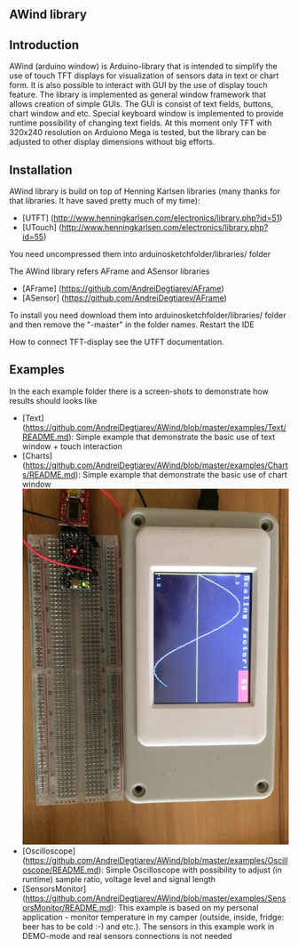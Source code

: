 AWind library
-------------
Introduction
------------
AWind (arduino window) is Arduino-library that is intended to simplify the use of touch TFT displays for visualization of sensors data in text or chart form. It is also possible to interact with GUI by the use of display touch feature. 
The library is implemented as general window framework that allows creation of simple GUIs. The GUI is consist of text fields, buttons, chart window and etc. 
Special keyboard window is implemented to provide runtime possibility of changing text fields.
At this moment only TFT with 320x240 resolution on Arduiono Mega is tested, but the library can be adjusted to other display dimensions without big efforts.

Installation
------------
AWind library is build on top of Henning Karlsen libraries (many thanks for that libraries. It have saved pretty much of my time): 
* [UTFT] (http://www.henningkarlsen.com/electronics/library.php?id=51)
* [UTouch] (http://www.henningkarlsen.com/electronics/library.php?id=55)

You need uncompressed them into  arduinosketchfolder/libraries/ folder

The AWind library refers AFrame and ASensor libraries
* [AFrame] (https://github.com/AndreiDegtiarev/AFrame)
* [ASensor] (https://github.com/AndreiDegtiarev/AFrame)

To install you need download them into arduinosketchfolder/libraries/ folder and then remove the "-master" in the folder names.
Restart the IDE

How to connect TFT-display see the UTFT documentation.


Examples
--------
In the each example folder there is a screen-shots to demonstrate how results should looks like
* [Text] (https://github.com/AndreiDegtiarev/AWind/blob/master/examples/Text/README.md): Simple example that demonstrate the basic use of text window + touch interaction
* [Charts] (https://github.com/AndreiDegtiarev/AWind/blob/master/examples/Charts/README.md): Simple example that demonstrate the basic use of chart window 
![](./examples/Charts/Example.JPG)
* [Oscilloscope] (https://github.com/AndreiDegtiarev/AWind/blob/master/examples/Oscilloscope/README.md): Simple Oscilloscope with possibility to adjust (in runtime) sample ratio, voltage level and signal length
* [SensorsMonitor] (https://github.com/AndreiDegtiarev/AWind/blob/master/examples/SensorsMonitor/README.md): This example is based on my personal application - monitor temperature in my camper (outside, inside, fridge: beer has to be cold :-) and etc.). The sensors in this example work in DEMO-mode and real sensors connections is not needed